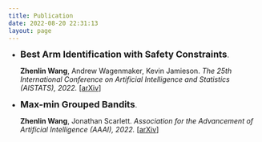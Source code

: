 ```yaml
---
title: Publication
date: 2022-08-20 22:31:13
layout: page
---
```

- <b style="font-size: 18px;"><span >Best Arm Identification with Safety Constraints</span></b>.

  __Zhenlin Wang__, Andrew Wagenmaker, Kevin Jamieson. 
  *The 25th International Conference on Artificial Intelligence and Statistics (AISTATS), 2022.*
  [[arXiv](https://arxiv.org/abs/2111.12151)]

<span ></span>

- <b style="font-size: 18px;"><span>Max-min Grouped Bandits</span></b>.

  __Zhenlin Wang__, Jonathan Scarlett. 
  *Association for the Advancement of Artificial Intelligence (AAAI), 2022.*
  [[arXiv](https://arxiv.org/abs/2111.08862)]
